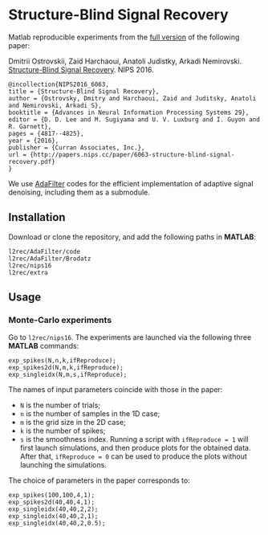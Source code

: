 # Structure-Blind Signal Recovery

Matlab reproducible experiments from the [full version](https://arxiv.org/abs/1607.05712) of the following paper:

Dmitrii Ostrovskii, Zaid Harchaoui, Anatoli Judistky, Arkadi Nemirovski. [Structure-Blind Signal Recovery](https://papers.nips.cc/paper/6063-structure-blind-signal-recovery.pdf). NIPS 2016.

```
@incollection{NIPS2016_6063,
title = {Structure-Blind Signal Recovery},
author = {Ostrovsky, Dmitry and Harchaoui, Zaid and Juditsky, Anatoli and Nemirovski, Arkadi S},
booktitle = {Advances in Neural Information Processing Systems 29},
editor = {D. D. Lee and M. Sugiyama and U. V. Luxburg and I. Guyon and R. Garnett},
pages = {4817--4825},
year = {2016},
publisher = {Curran Associates, Inc.},
url = {http://papers.nips.cc/paper/6063-structure-blind-signal-recovery.pdf}
}
```

We use [AdaFilter](https://github.com/ostrodmit/AdaFilter) codes for the efficient implementation of adaptive signal denoising, including them as a submodule.

## Installation

Download or clone the repository, and add the following paths in **MATLAB**: 
```
l2rec/AdaFilter/code
l2rec/AdaFilter/Brodatz
l2rec/nips16
l2rec/extra
```
## Usage

### Monte-Carlo experiments

Go to ``l2rec/nips16``. The experiments are launched via the following three **MATLAB** commands: 
```
exp_spikes(N,n,k,ifReproduce);
exp_spikes2d(N,m,k,ifReproduce);
exp_singleidx(N,m,s,ifReproduce); 
```
The names of input parameters coincide with those in the paper: 
- ``N`` is the number of trials; 
- ``n`` is the number of samples in the 1D case; 
- ``m`` is the grid size in the 2D case; 
- ``k`` is the number of spikes; 
- ``s`` is the smoothness index. 
Running a script with ``ifReproduce = 1`` will first launch simulations, and then produce plots for the obtained data. 
After that, ``ifReproduce = 0`` can be used to produce the plots without launching the simulations. 

The choice of parameters in the paper corresponds to:
```
exp_spikes(100,100,4,1);
exp_spikes2d(40,40,4,1);
exp_singleidx(40,40,2,2);
exp_singleidx(40,40,2,1);
exp_singleidx(40,40,2,0.5);
```

